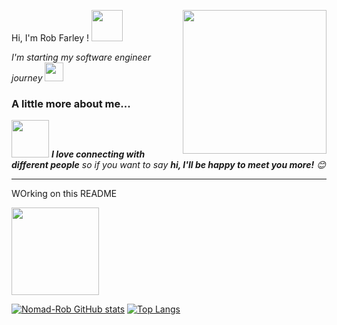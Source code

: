Hi, I'm Rob Farley ! <img src="https://media.giphy.com/media/12oufCB0MyZ1Go/giphy.gif" width="50"></h2>
<img align='right' src="https://media.giphy.com/media/M9gbBd9nbDrOTu1Mqx/giphy.gif" width="230">
<p><em>I'm starting my software engineer journey
</a><img src="https://media.giphy.com/media/WUlplcMpOCEmTGBtBW/giphy.gif" width="30"> 
</em></p>


### A little more about me...  

<img src="https://media.giphy.com/media/LnQjpWaON8nhr21vNW/giphy.gif" width="60"> <em><b>I love connecting with different people</b> so if you want to say <b>hi, I'll be happy to meet you more!</b> 😊</em>

---
WOrking on this README

<img src="https://media.giphy.com/media/ZIpTnlApULm08DRxsc/giphy.gif" width="140">

[![Nomad-Rob GitHub stats](https://github-readme-stats.vercel.app/api?username=Nomad-Rob&show_icons=true&theme=radical)](https://github.com/Nomad-Rob/github-readme-stats)
[![Top Langs](https://github-readme-stats.vercel.app/api/top-langs/?username=Nomad-Rob&layout=compact&theme=radical)](https://github.com/Nomad-Rob/github-readme-stats)
